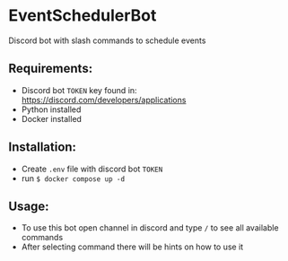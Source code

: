# EventSchedulerBot
Discord bot with slash commands to schedule events

## Requirements:
* Discord bot `TOKEN` key found in: https://discord.com/developers/applications
* Python installed
* Docker installed

## Installation:
* Create `.env` file with discord bot `TOKEN`
* run `$ docker compose up -d`

## Usage:
* To use this bot open channel in discord and type `/` to see all available commands
* After selecting command there will be hints on how to use it